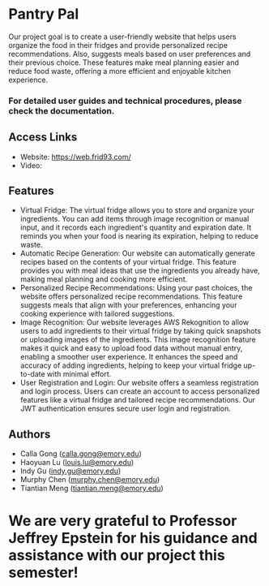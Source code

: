 # Pantry Pal 

Our project goal is to create a user-friendly website that helps users organize the food in their fridges and provide personalized recipe recommendations. Also, suggests meals based on user preferences and their previous choice. These features make meal planning easier and reduce food waste, offering a more efficient and enjoyable kitchen experience.

### For detailed user guides and technical procedures, please check the documentation.

## Access Links
- Website: https://web.frid93.com/ 
- Video: 

## Features
- Virtual Fridge: The virtual fridge allows you to store and organize your ingredients. You can add items through image recognition or manual input, and it records each ingredient's quantity and expiration date. It reminds you when your food is nearing its expiration, helping to reduce waste.
- Automatic Recipe Generation: Our website can automatically generate recipes based on the contents of your virtual fridge. This feature provides you with meal ideas that use the ingredients you already have, making meal planning and cooking more efficient.
- Personalized Recipe Recommendations: Using your past choices, the website offers personalized recipe recommendations. This feature suggests meals that align with your preferences, enhancing your cooking experience with tailored suggestions.
- Image Recognition: Our website leverages AWS Rekognition to allow users to add ingredients to their virtual fridge by taking quick snapshots or uploading images of the ingredients. This image recognition feature makes it quick and easy to upload food data without manual entry, enabling a smoother user experience. It enhances the speed and accuracy of adding ingredients, helping to keep your virtual fridge up-to-date with minimal effort.
- User Registration and Login: Our website offers a seamless registration and login process. Users can create an account to access personalized features like a virtual fridge and tailored recipe recommendations. Our JWT authentication ensures secure user login and registration.

## Authors
- Calla Gong (calla.gong@emory.edu)
- Haoyuan Lu (louis.lu@emory.edu)
- Indy Gu (indy.gu@emory.edu)
- Murphy Chen (murphy.chen@emory.edu)
- Tiantian Meng (tiantian.meng@emory.edu)


# We are very grateful to Professor Jeffrey Epstein for his guidance and assistance with our project this semester!



